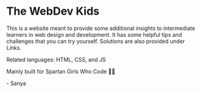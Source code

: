 # The WebDev Kids

This is a website meant to provide some additional insights to intermediate learners in web design and development. It has some helpful tips and challenges that you can try yourself. Solutions are also provided under Links.    

Related languages: HTML, CSS, and JS

Mainly built for Spartan Girls Who Code 💚🤍

\- Sanya
